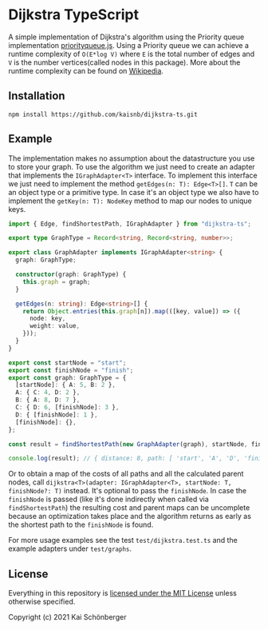 # Dijkstra TypeScript

A simple implementation of Dijkstra's algorithm using the Priority queue implementation [priorityqueue.js](https://github.com/janogonzalez/priorityqueuejs). Using a Priority queue we can achieve a runtime complexity of `O(E*log V)` where `E` is the total number of edges and `V` is the number vertices(called nodes in this package). More about the runtime complexity can be found on [Wikipedia](https://en.wikipedia.org/wiki/Dijkstra%27s_algorithm#Running_time).

## Installation

```
npm install https://github.com/kaisnb/dijkstra-ts.git
```

## Example

The implementation makes no assumption about the datastructure you use to store your graph. To use the algorithm we just need to create an adapter that implements the `IGraphAdapter<T>` interface. To implement this interface we just need to implement the method `getEdges(n: T): Edge<T>[]`. `T` can be an object type or a primitive type. In case it's an object type we also have to implement the `getKey(n: T): NodeKey` method to map our nodes to unique keys.

```typescript
import { Edge, findShortestPath, IGraphAdapter } from "dijkstra-ts";

export type GraphType = Record<string, Record<string, number>>;

export class GraphAdapter implements IGraphAdapter<string> {
  graph: GraphType;

  constructor(graph: GraphType) {
    this.graph = graph;
  }

  getEdges(n: string): Edge<string>[] {
    return Object.entries(this.graph[n]).map(([key, value]) => ({
      node: key,
      weight: value,
    }));
  }
}

export const startNode = "start";
export const finishNode = "finish";
export const graph: GraphType = {
  [startNode]: { A: 5, B: 2 },
  A: { C: 4, D: 2 },
  B: { A: 8, D: 7 },
  C: { D: 6, [finishNode]: 3 },
  D: { [finishNode]: 1 },
  [finishNode]: {},
};

const result = findShortestPath(new GraphAdapter(graph), startNode, finishNode);

console.log(result); // { distance: 8, path: [ 'start', 'A', 'D', 'finish' ] }
```

Or to obtain a map of the costs of all paths and all the calculated parent nodes, call `dijkstra<T>(adapter: IGraphAdapter<T>, startNode: T, finishNode?: T)` instead. It's optional to pass the `finishNode`. In case the `finishNode` is passed (like it's done indirectly when called via `findShortestPath`) the resulting cost and parent maps can be uncomplete because an optimization takes place and the algorithm returns as early as the shortest path to the `finishNode` is found.

For more usage examples see the test `test/dijkstra.test.ts` and the example adapters under `test/graphs`.

## License

Everything in this repository is [licensed under the MIT License](https://github.com/kaisnb/dijkstra-ts/blob/master/LICENSE) unless otherwise specified.

Copyright (c) 2021 Kai Schönberger
